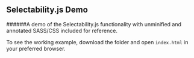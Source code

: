 ## Selectability.js Demo

######A demo of the Selectability.js functionality with unminified and annotated SASS/CSS included for reference. 

To see the working example, download the folder and open `index.html` in your preferred browser.
